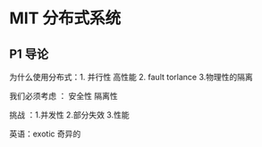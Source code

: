 # MIT 分布式系统

## P1 导论

为什么使用分布式：1. 并行性    高性能              2.   fault torlance        3.物理性的隔离

我们必须考虑 ： 安全性  隔离性

挑战 ：1.并发性 2.部分失效  3.性能



英语：exotic 奇异的